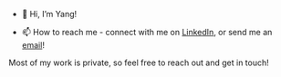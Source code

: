 - 👋  Hi, I’m Yang!
<!--- - 👀 I’m interested in ...
- 🌱 I’m currently learning ...
- 💞️ I’m looking to collaborate on ... --->
- 📫  How to reach me - connect with me on [LinkedIn](https://www.linkedin.com/in/yangsong97/), or send me an [email](mailto:yangsong@alumni.princeton.edu)!

Most of my work is private, so feel free to reach out and get in touch!

<!---
yangsong97/yangsong97 is a ✨ special ✨ repository because its `README.md` (this file) appears on your GitHub profile.
You can click the Preview link to take a look at your changes.
--->
